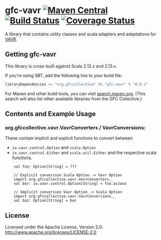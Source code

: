 # gfc-vavr [![Maven Central](https://maven-badges.herokuapp.com/maven-central/org.gfccollective/gfc-vavr_2.12/badge.svg?style=plastic)](https://maven-badges.herokuapp.com/maven-central/org.gfccollective/gfc-vavr_2.12) [![Build Status](https://github.com/gfc-collective/gfc-vavr/workflows/Scala%20CI/badge.svg)](https://github.com/gfc-collective/gfc-vavr/actions) [![Coverage Status](https://coveralls.io/repos/gfc-collective/gfc-vavr/badge.svg?branch=master&service=github)](https://coveralls.io/github/gfc-collective/gfc-vavr?branch=master)


A library that contains utility classes and scala adapters and adaptations for [VAVR](https://www.vavr.io/).


## Getting gfc-vavr

This library is cross-built against Scala 2.12.x and 2.13.x.

If you're using SBT, add the following line to your build file:

```scala
libraryDependencies += "org.gfccollective" %% "gfc-vavr" % "0.0.1"
```

For Maven and other build tools, you can visit [search.maven.org](http://search.maven.org/#search%7Cga%7C1%7Corg.gfccollective).
(This search will also list other available libraries from the GFC Collective.)

## Contents and Example Usage

### org.gfccollective.vavr.VavrConverters / VavrConversions:
These contain implicit and explicit functions to convert between
* ```io.vavr.control.Option``` and ```scala.Option```
* ```io.vavr.control.Either``` and ```scala.util.Either```
and the respective scala functions.

```
    val foo: Option[String] = ???

    // Explicit conversion Scala Option -> Vavr Option
    import org.gfccollective.vavr.VavrConverters._
    val bar: io.vavr.control.Option[String] = foo.asJava

    // Implicit conversion Vavr Option -> Scala Option
    import org.gfccollective.vavr.VavrConversions._
    val baz: Option[String] = bar
```


## License

Licensed under the Apache License, Version 2.0: http://www.apache.org/licenses/LICENSE-2.0
